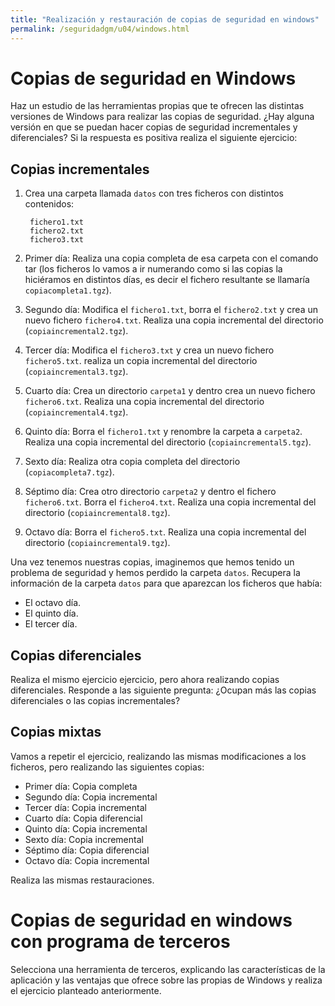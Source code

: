 ```yaml
---
title: "Realización y restauración de copias de seguridad en windows"
permalink: /seguridadgm/u04/windows.html
---
```


# Copias de seguridad en Windows

Haz un estudio de las herramientas propias que te ofrecen las distintas versiones de Windows para realizar las copias de seguridad. ¿Hay alguna versión en que se puedan hacer copias de seguridad incrementales y diferenciales? Si la respuesta es positiva realiza el siguiente ejercicio:

## Copias incrementales

1. Crea una carpeta llamada `datos` con tres ficheros con distintos contenidos:

        fichero1.txt
        fichero2.txt
        fichero3.txt

2. Primer día: Realiza una copia completa de esa carpeta con el comando tar (los ficheros lo vamos a ir numerando como si las copias la hiciéramos en distintos días, es decir el fichero resultante se llamaría `copiacompleta1.tgz`).

3. Segundo día: Modifica el `fichero1.txt`, borra el `fichero2.txt` y crea un nuevo fichero `fichero4.txt`. Realiza una copia incremental del directorio (`copiaincremental2.tgz`).
4. Tercer día: Modifica el `fichero3.txt` y crea un nuevo fichero `fichero5.txt`. realiza un copia incremental del directorio (`copiaincremental3.tgz`). 
5. Cuarto día: Crea un directorio `carpeta1` y dentro crea un nuevo fichero `fichero6.txt`. Realiza una copia incremental del directorio (`copiaincremental4.tgz`).
6. Quinto día: Borra el `fichero1.txt` y renombre la carpeta a `carpeta2`. Realiza una copia incremental del directorio (`copiaincremental5.tgz`).
7. Sexto día: Realiza otra copia completa del directorio (`copiacompleta7.tgz`).
8. Séptimo día: Crea otro directorio `carpeta2` y dentro el fichero `fichero6.txt`. Borra el `fichero4.txt`. Realiza una copia incremental del directorio (`copiaincremental8.tgz`).
9. Octavo día: Borra el `fichero5.txt`. Realiza una copia incremental del directorio (`copiaincremental9.tgz`).

Una vez tenemos nuestras copias, imaginemos que hemos tenido un problema de seguridad y hemos perdido la carpeta `datos`. Recupera la información de la carpeta `datos` para que aparezcan los ficheros que había:

* El octavo día.
* El quinto día.
* El tercer día.

## Copias diferenciales

Realiza el mismo ejercicio ejercicio, pero ahora realizando copias diferenciales.
Responde a las siguiente pregunta: ¿Ocupan más las copias diferenciales o las copias incrementales?

## Copias mixtas

Vamos a repetir el ejercicio, realizando las mismas modificaciones a los ficheros, pero realizando las siguientes copias:

* Primer día: Copia completa
* Segundo día: Copia incremental
* Tercer día: Copia incremental
* Cuarto día: Copia diferencial
* Quinto día: Copia incremental
* Sexto día: Copia incremental
* Séptimo día: Copia diferencial
* Octavo día: Copia incremental

Realiza las mismas restauraciones.

# Copias de seguridad en windows con programa de terceros

Selecciona una herramienta de terceros, explicando las características de la aplicación y las ventajas que ofrece sobre las propias de Windows y realiza el ejercicio planteado anteriormente.


